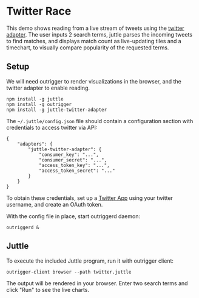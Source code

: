 # Twitter Race

This demo shows reading from a live stream of tweets using the [twitter adapter](https://github.com/juttle/juttle-twitter-adapter).
The user inputs 2 search terms, juttle parses the incoming tweets to find matches, and displays match count as live-updating tiles and a timechart,
to visually compare popularity of the requested terms.

## Setup

We will need outrigger to render visualizations in the browser, and the twitter adapter to enable reading. 

```
npm install -g juttle
npm install -g outrigger
npm install -g juttle-twitter-adapter
```

The `~/.juttle/config.json` file should contain a configuration section with credentials to access twitter via API:

```
{
    "adapters": {
        "juttle-twitter-adapter": {
            "consumer_key": "...",
            "consumer_secret": "...",
            "access_token_key": "...",
            "access_token_secret": "..."
        }
    }
}
```

To obtain these credentials, set up a [Twitter App](https://apps.twitter.com/) using your twitter username, and create an OAuth token.

With the config file in place, start outriggerd daemon:

```
outriggerd &
```

## Juttle

To execute the included Juttle program, run it with outrigger client:

```
outrigger-client browser --path twitter.juttle
```

The output will be rendered in your browser. Enter two search terms and click "Run" to see the live charts.

